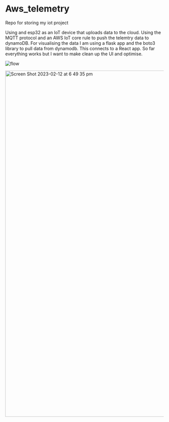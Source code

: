# Aws_telemetry
Repo for storing my iot project

Using and esp32 as an IoT device that uploads data to the cloud. Using the MQTT protocol and an AWS IoT core rule to push the telemtry data to dynamoDB. 
For visualising the data I am using a flask app and the boto3 library to pull data from dynamodb. This connects to a React app.
So far everything works but I want to make clean up the UI and optimise.


![flow](https://user-images.githubusercontent.com/30048959/218290869-1a5877f9-344a-488f-babe-6cc64bf0318e.jpg)




<img width="1101" alt="Screen Shot 2023-02-12 at 6 49 35 pm" src="https://user-images.githubusercontent.com/30048959/218299361-5523a920-393d-420b-aed7-ce894eb9bb28.png">
